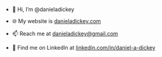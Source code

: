 - 👋 Hi, I’m @danieladickey

- 🌐 My website is [danieladickey.com](https://www.danieladickey.com)
- 📫 Reach me at [danieladickey@gmail.com](mailto:danieladickey@gmail.com)
- 👔 Find me on LinkedIn at [linkedin.com/in/daniel-a-dickey](https://www.linkedin.com/in/daniel-a-dickey/)

<!---
- 👀 I’m interested in web dev
- 🌱 I’m currently learning React
--->
<!---
danieladickey/danieladickey is a ✨ special ✨ repository because its `README.md` (this file) appears on your GitHub profile.
You can click the Preview link to take a look at your changes.
--->
